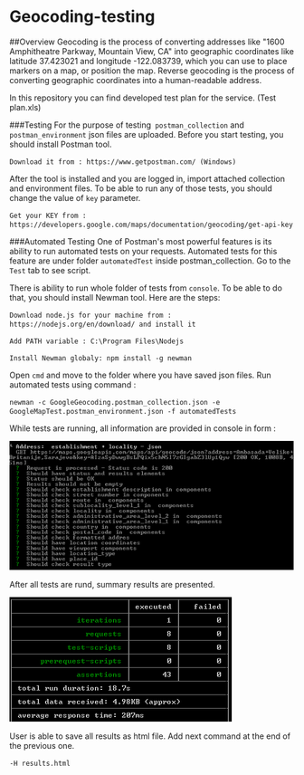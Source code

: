# Geocoding-testing
##Overview
Geocoding is the process of converting addresses like "1600 Amphitheatre Parkway, Mountain View, CA" into geographic coordinates like latitude 37.423021 and longitude -122.083739, which you can use to place markers on a map, or position the map.
Reverse geocoding is the process of converting geographic coordinates into a human-readable address. 

In this repository you can find developed test plan for the service. (Test plan.xls)

###Testing
For the purpose of testing``` postman_collection``` and ```postman_environment``` json files are uploaded. Before you start testing, you should install Postman tool.
```
Download it from : https://www.getpostman.com/ (Windows)
```
After the tool is installed and you are logged in, import attached collection and environment files. To be able to run any of those tests, you should change the value of ```key``` parameter.
```
Get your KEY from : https://developers.google.com/maps/documentation/geocoding/get-api-key
```
###Automated Testing
One of Postman's most powerful features is its ability to run automated tests on your requests. Automated tests for this feature are under folder ```automatedTest``` inside postman_collection. Go to the ```Test``` tab to see script.

There is ability to run whole folder of tests from ```console```. To be able to do that, you should install Newman tool. Here are the steps:
```
Download node.js for your machine from :  https://nodejs.org/en/download/ and install it 
```
```
Add PATH variable : C:\Program Files\Nodejs
```
```
Install Newman globaly: npm install -g newman
```
Open ```cmd``` and move to the folder where you have saved json files. Run automated tests using command :
```
newman -c GoogleGeocoding.postman_collection.json -e GoogleMapTest.postman_environment.json -f automatedTests
```
While tests are running, all information are provided in console in form :

![alt tag](https://github.com/alma1234/Geocoding-testing/blob/master/testDetails.png)

After all tests are rund, summary results are presented.

![alt tag](https://github.com/alma1234/Geocoding-testing/blob/master/summary.png)

User is able to save all results as html file. Add next command at the end of the previous one.
```
-H results.html
```
